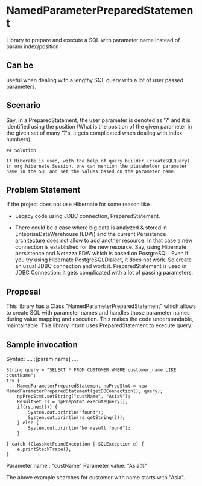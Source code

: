 # NamedParameterPreparedStatement
Library to prepare and execute a SQL with parameter name instead of param index/position


## Can be 

useful when dealing with a lengthy SQL query with a lot of user passed parameters. 


## Scenario

Say, in a PreparedStatement, the user parameter is denoted as '?' and it is identified using the position (What is the position of the given parameter in the given set of many '?'s, it gets complicated when dealing with index numbers).

```
## Solution

If Hiberate is used, with the help of query builder (createSQLQuery) in org.hibernate.Session, one can mention the placeholder parameter name in the SQL and set the values based on the parameter name.
```


## Problem Statement

If the project does not use Hibernate for some reason like

* Legacy code using JDBC connection, PreparedStatement.

* There could be a case where big data is analyzed & stored in EntepriseDataWarehouse (EDW) and the current Persistence architecture does not allow to add another resource. In that case a new connection is established for the new resource. Say, using Hibernate persistence and Netezza EDW which is based on PostgreSQL. Even if you try using Hibernate PostgreSQLDialect, it does not work. So create an usual JDBC connection and work it. PreparedStatement is used in JDBC Connection; it gets complicated with a lot of passing parameters.


## Proposal

This library has a Class "NamedParameterPreparedStatement" which allows to create SQL with parameter names and handles those parameter names during value mapping and execution. This makes the code understandable, maintainable. This library inturn uses PreparedStatement to execute query.

## Sample invocation

Syntax: .... :[param name] ....
 
```
String query = "SELECT * FROM CUSTOMER WHERE customer_name LIKE :custName";
try {
	NamedParameterPreparedStatement npPrepStmt = new NamedParameterPreparedStatement(getDBConnection(), query);
	npPrepStmt.setString("custName", "Asia%");
	ResultSet rs = npPrepStmt.executeQuery();
	if(rs.next()) {
		System.out.println("found");
		System.out.println(rs.getString(2));
	} else {
		System.out.println("No result found");
	}
 
} catch (ClassNotFoundException | SQLException e) {
	e.printStackTrace();
}
```

Parameter name : "custName"
Parameter value: "Asia%"

The above example searches for customer with name starts with "Asia".